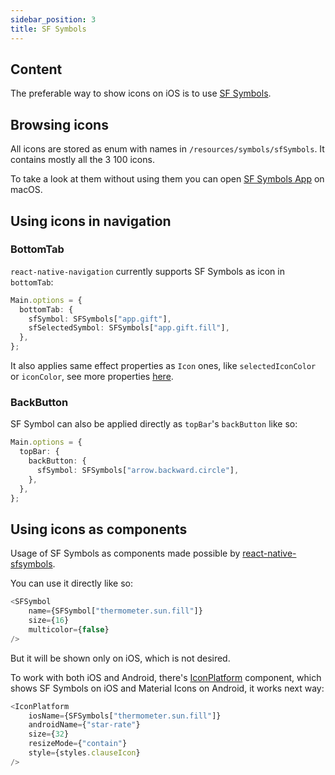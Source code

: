 ```yaml
---
sidebar_position: 3
title: SF Symbols
---
```

## Content

The preferable way to show icons on iOS is to use [SF Symbols](https://developer.apple.com/sf-symbols/).

## Browsing icons

All icons are stored as enum with names in `/resources/symbols/sfSymbols`. It contains mostly all the 3 100 icons.

To take a look at them without using them you can open [SF Symbols App](https://developer.apple.com/sf-symbols/) on macOS.

## Using icons in navigation

### BottomTab

`react-native-navigation` currently supports SF Symbols as icon in `bottomTab`:

```typescript jsx
Main.options = {
  bottomTab: {
    sfSymbol: SFSymbols["app.gift"],
    sfSelectedSymbol: SFSymbols["app.gift.fill"],
  },
};
```

It also applies same effect properties as `Icon` ones, like `selectedIconColor` or `iconColor`, see more properties [here](https://wix.github.io/react-native-navigation/api/options-bottomTab#iconwidth).

### BackButton

SF Symbol can also be applied directly as `topBar`'s `backButton` like so:
```typescript jsx
Main.options = {
  topBar: {
    backButton: {
      sfSymbol: SFSymbols["arrow.backward.circle"],
    },
  },
};
```

## Using icons as components

Usage of SF Symbols as components made possible by [react-native-sfsymbols](https://github.com/birkir/react-native-sfsymbols).

You can use it directly like so:

```typescript jsx
<SFSymbol 
    name={SFSymbol["thermometer.sun.fill"]}
    size={16} 
    multicolor={false}
/>
```

But it will be shown only on iOS, which is not desired.

To work with both iOS and Android, there's [IconPlatform](../components/icon-platform.md) component,
which shows SF Symbols on iOS and Material Icons on Android, it works next way:

```typescript jsx
<IconPlatform 
    iosName={SFSymbols["thermometer.sun.fill"]}
    androidName={"star-rate"}
    size={32} 
    resizeMode={"contain"} 
    style={styles.clauseIcon}
/>
```
